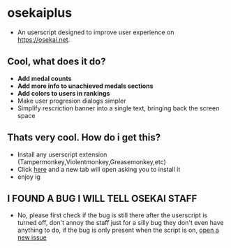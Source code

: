 # osekaiplus
* An userscript designed to improve user experience on https://osekai.net.

## Cool, what does it do?
* **Add medal counts**
* **Add more info to unachieved medals sections**
* **Add colors to users in rankings**
* Make user progresion dialogs simpler
* Simplify rescriction banner into a single text, bringing back the screen space

## Thats very cool. How do i get this?
* Install any userscript extension (Tampermonkey,Violentmonkey,Greasemonkey,etc)
* Click [here](./osekaiplus.user.js?raw=1) and a new tab will open asking you to install it
* enjoy ig

## I FOUND A BUG I WILL TELL OSEKAI STAFF
* No, please first check if the bug is still there after the userscript is turned off, don't annoy the staff just for a silly bug they don't even have anything to do, if the bug is only present when the script is on, [open a new issue](https://github.com/EXtremeExploit/osekaiplus/issues/new)
